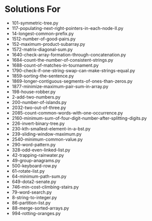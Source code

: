 # Solutions For

- 101-symmetric-tree.py
- 117-populating-next-right-pointers-in-each-node-II.py
- 14-longest-common-prefix.py
- 1512-number-of-good-pairs.py
- 152-maximum-product-subarray.py
- 1572-matrix-diagonal-sum.py
- 1640-check-array-formation-through-concatenation.py
- 1684-count-the-number-of-consistent-strings.py
- 1688-count-of-matches-in-tournament.py
- 1790-check-if-one-string-swap-can-make-strings-equal.py
- 1859-sorting-the-sentence.py
- 1869-longer-contiguous-segments-of-ones-than-zeros.py
- 1877-minimize-maximum-pair-sum-in-array.py
- 198-house-robber.py
- 2-add-two-numbers.py
- 200-number-of-islands.py
- 2032-two-out-of-three.py
- 2085-count-common-words-with-one-occurrence.py
- 2160-minimum-sum-of-four-digit-number-after-splitting-digits.py
- 226-invert-binary-tree.py
- 230-kth-smallest-element-in-a-bst.py
- 239-sliding-window-maximum.py
- 2540-minimum-common-value.py
- 290-word-pattern.py
- 328-odd-even-linked-list.py
- 42-trapping-rainwater.py
- 49-group-anagrams.py
- 500-keyboard-row.py
- 61-rotate-list.py
- 64-minimum-path-sum.py
- 649-dota2-senate.py
- 746-min-cost-climbing-stairs.py
- 79-word-search.py
- 8-string-to-integer.py
- 86-partition-list.py
- 88-merge-sorted-arrays.py
- 994-rotting-oranges.py

